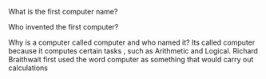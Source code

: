 What is the first computer name?

Who invented the first computer?

Why is a computer called computer and who named it?
Its called computer because it computes certain tasks , such as Arithmetic and Logical. Richard Braithwait first used the word computer as something that would carry out calculations